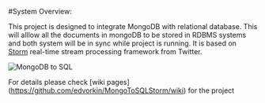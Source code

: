 #System Overview:

This project is designed to integrate MongoDB with relational database. This will alllow all the documents
in mongoDB to be stored in RDBMS systems and both system will be in sync while project is running.
It is based on  [Storm](https://github.com/nathanmarz/storm/ "Storm")  real-time stream processing framework from Twitter.

![MongoDB to SQL ](http://eugenedvorkin.com/wp-content/gallery/cache/244__828x450_mongodbtovertica2.jpg)

For details please check [wiki pages] (https://github.com/edvorkin/MongoToSQLStorm/wiki) for the project



